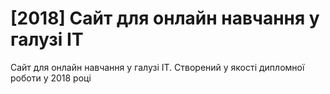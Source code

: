 # [2018] Сайт для онлайн навчання у галузі ІТ

Сайт для онлайн навчання у галузі ІТ. Створений у якості дипломної роботи у 2018 році
